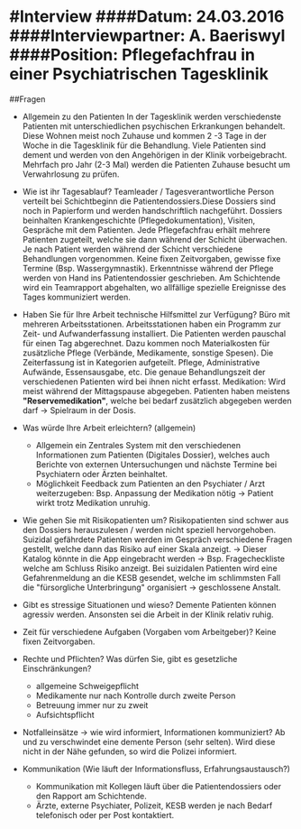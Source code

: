 #Interview
####**Datum:** 24.03.2016
####**Interviewpartner:** A. Baeriswyl
####**Position:** Pflegefachfrau in einer Psychiatrischen Tagesklinik
======

##Fragen

- Allgemein zu den Patienten
In der Tagesklinik werden verschiedenste Patienten mit unterschiedlichen psychischen Erkrankungen behandelt. Diese Wohnen meist noch Zuhause und kommen 2 -3 Tage in der Woche in die Tagesklinik für die Behandlung. Viele Patienten sind dement und werden von den Angehörigen in der Klinik vorbeigebracht. Mehrfach pro Jahr (2-3 Mal) werden die Patienten Zuhause besucht um Verwahrlosung zu prüfen.
	
- Wie ist ihr Tagesablauf?
Teamleader / Tagesverantwortliche Person verteilt bei Schichtbeginn die Patientendossiers.Diese Dossiers sind noch in Papierform und werden handschriftlich nachgeführt. Dossiers beinhalten Krankengeschichte (Pflegedokumentation), Visiten, Gespräche mit dem Patienten. Jede Pflegefachfrau erhält mehrere Patienten zugeteilt, welche sie dann während der Schicht überwachen. Je nach Patient werden während der Schicht verschiedene Behandlungen vorgenommen. Keine fixen Zeitvorgaben, gewisse fixe Termine (Bsp. Wassergymnastik). Erkenntnisse während der Pflege werden von Hand ins Patientendossier geschrieben. Am Schichtende wird ein Teamrapport abgehalten, wo allfällige spezielle Ereignisse des Tages kommuniziert werden.
	
- Haben Sie für Ihre Arbeit technische Hilfsmittel zur Verfügung?
Büro mit mehreren Arbeitsstationen. Arbeitsstationen haben ein Programm zur Zeit- und Aufwanderfassung installiert. Die Patienten werden pauschal für einen Tag abgerechnet. Dazu kommen noch Materialkosten für zusätzliche Pflege (Verbände, Medikamente, sonstige Spesen). Die Zeiterfassung ist in Kategorien aufgeteilt. Pflege, Administrative Aufwände, Essensausgabe, etc. Die genaue Behandlungszeit der verschiedenen Patienten wird bei ihnen nicht erfasst. Medikation: Wird meist während der Mittagspause abgegeben. Patienten haben meistens **"Reservemedikation"**, welche bei bedarf zusätzlich abgegeben werden darf -> Spielraum in der Dosis.
	
- Was würde Ihre Arbeit erleichtern? (allgemein)
	* Allgemein ein Zentrales System mit den verschiedenen Informationen 
	zum Patienten (Digitales Dossier), welches auch Berichte von externen Untersuchungen und nächste Termine bei Psychiatern oder Ärzten beinhaltet.
	* Möglichkeit Feedback zum Patienten an den Psychiater / Arzt weiterzugeben:
	Bsp. Anpassung der Medikation nötig -> Patient wirkt trotz Medikation unruhig.
	
- Wie gehen Sie mit Risikopatienten um?
Risikopatienten sind schwer aus den Dossiers herauszulesen / werden nicht speziell hervorgehoben. Suizidal gefährdete Patienten werden im Gespräch verschiedene Fragen gestellt, welche dann das Risiko auf einer Skala anzeigt. -> Dieser Katalog könnte in die App eingebracht werden -> Bsp. Fragecheckliste welche am Schluss Risiko anzeigt. Bei suizidalen Patienten wird eine Gefahrenmeldung an die KESB gesendet, welche im schlimmsten Fall die "fürsorgliche Unterbringung" organisiert -> geschlossene Anstalt.
	
- Gibt es stressige Situationen und wieso?
Demente Patienten können agressiv werden. Ansonsten sei die Arbeit in der Klinik relativ ruhig. 
	
- Zeit für verschiedene Aufgaben (Vorgaben vom Arbeitgeber)?
Keine fixen Zeitvorgaben.
	
- Rechte und Pflichten? Was dürfen Sie, gibt es gesetzliche Einschränkungen?
	* allgemeine Schweigepflicht
	* Medikamente nur nach Kontrolle durch zweite Person
	* Betreuung immer nur zu zweit
	* Aufsichtspflicht
	
- Notfalleinsätze -> wie wird informiert, Informationen kommuniziert?
Ab und zu verschwindet eine demente Person (sehr selten). Wird diese nicht in der Nähe gefunden, so wird die Polizei informiert.
	
- Kommunikation (Wie läuft der Informationsfluss, Erfahrungsaustausch?)
	* Kommunikation mit Kollegen läuft über die Patientendossiers oder den Rapport am Schichtende.
	* Ärzte, externe Psychiater, Polizeit, KESB werden je nach Bedarf telefonisch oder per Post kontaktiert.
	
	
